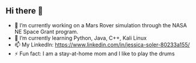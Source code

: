 ## Hi there 👋

- 🔭 I’m currently working on a Mars Rover simulation through the NASA NE Space Grant program.
- 🌱 I’m currently learning Python, Java, C++, Kali Linux
- 📫 My LinkedIn: https://www.linkedin.com/in/jessica-soler-80233a155/
- ⚡ Fun fact: I am a stay-at-home mom and I like to play the drums
